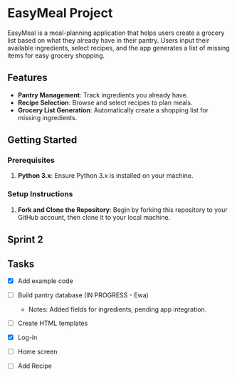 # EasyMeal Project

EasyMeal is a meal-planning application that helps users create a grocery list based on what they already have in their pantry. Users input their available ingredients, select recipes, and the app generates a list of missing items for easy grocery shopping. 

## Features
- **Pantry Management**: Track ingredients you already have.
- **Recipe Selection**: Browse and select recipes to plan meals.
- **Grocery List Generation**: Automatically create a shopping list for missing ingredients.

## Getting Started

### Prerequisites
1. **Python 3.x**: Ensure Python 3.x is installed on your machine.
   
### Setup Instructions
1. **Fork and Clone the Repository**: Begin by forking this repository to your GitHub account, then clone it to your local machine.
   
## Sprint 2

## Tasks

- [x] Add example code
- [ ] Build pantry database (IN PROGRESS - Ewa)  
  - Notes: Added fields for ingredients, pending app integration.

 - [ ] Create HTML templates  
  - [x] Log-in  
  - [ ] Home screen  
  - [ ] Add Recipe  




